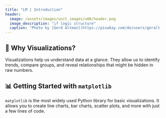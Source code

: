 ```yaml
---
title: "LM | Introduction"
header:
  image: /assets/images/unit_images/u08/header.png
  image_description: "if logic structure"
  caption: "Photo by [Gerd Altman](https://pixabay.com/de/users/geralt-9301/) [from Pixabay](https://pixabay.com)"
---
```


## 🎨 Why Visualizations?

Visualizations help us understand data at a glance. They allow us to identify trends, compare groups, and reveal relationships that might be hidden in raw numbers.

## 📊 Getting Started with `matplotlib`

`matplotlib` is the most widely used Python library for basic visualizations. It allows you to create line charts, bar charts, scatter plots, and more with just a few lines of code.


